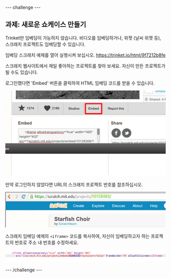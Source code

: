 \--- challenge \---

## 과제: 새로운 쇼케이스 만들기

Trinket만 임베딩이 가능하지 않습니다. 비디오를 임베딩하거나, 위젯 (날씨 위젯 등), 스크래치 프로젝트도 임베딩할 수 있습니다.

임베딩 스크래치 예제를 열어 실행시켜 보십시오. <https://trinket.io/html/9f7212b8fe>

스크래치 웹사이트에서 제일 좋아하는 프로젝트를 찾아 보세요. 자신이 만든 프로젝트가 될 수도 있습니다.

로그인했다면 'Embed' 버튼을 클릭하여 HTML 임베딩 코드를 받을 수 있습니다.

![스크린샷](images/scratch-embed.png)

만약 로그인하지 않았다면 URL의 스크래치 프로젝트 번호를 참조하십시오.

![스크린샷](images/scratch-project-number.png)

스크래치 임베딩 예제의 `<iframe>` 코드를 복사하여, 자신이 임베딩하고자 하는 프로젝트의 번호로 주소 내 번호를 수정하세요.

![스크린샷](images/scratch-iframe.png)

\--- /challenge \---